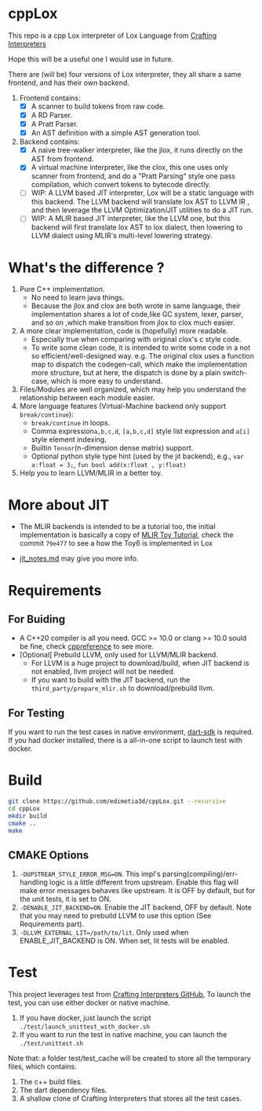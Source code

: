 # cppLox

This repo is a cpp Lox interpreter of Lox Language from [Crafting Interpreters](https://craftinginterpreters.com/)

Hope this will be a useful one I would use in future.

There are (will be) four versions of Lox interpreter, they all share a same frontend, and has their own backend.

1. Frontend contains:
   - [x] A scanner to build tokens from raw code.
   - [x] A RD Parser.
   - [x] A Pratt Parser.
   - [x] An AST definition with a simple AST generation tool.

2. Backend contains:
   - [x] A naive tree-walker interpreter, like the jlox, it runs directly on the AST from frontend.
   - [x] A virtual machine interpreter, like the clox, this one uses only scanner from frontend, and do a
     "Pratt Parsing" style one pass compilation, which convert tokens to bytecode directly.
   - [ ] WIP: A LLVM based JIT interpreter, Lox will be a static language with this backend.
     The LLVM backend will translate lox AST to LLVM IR , and then leverage the LLVM Optimization/JIT utilities
     to do a JIT run.
   - [ ] WIP: A MLIR based JIT interpreter, like the LLVM one, but this backend will first translate lox AST to lox
     dialect, then lowering to LLVM dialect using MLIR's multi-level lowering strategy.

# What's the difference ?

1. Pure C++ implementation.
   * No need to learn java things.
   * Because the jlox and clox are both wrote in same language, their implementation shares a lot of code,like GC system,
     lexer, parser, and so on ,which make transition from jlox to clox much easier.
2. A more clear implementation, code is (hopefully) more readable.
   * Especially true when comparing with original clox's c style code.
   * To write some clean code, it is intended to write some code in a not so efficient/well-designed way. e.g. The original
     clox uses a function map to dispatch the codegen-call, which make the implementation more structure, but at here,
     the dispatch is done by a plain switch-case, which is more easy to understand.
3. Files/Modules are well organized, which may help you understand the relationship between each module easier.
4. More language features (Virtual-Machine backend only support `break/continue`):
   * `break/continue` in loops.
   * Comma expression`a,b,c,d`, `[a,b,c,d]` style list expression and `a[i]` style element indexing.
   * Builtin `Tensor`(n-dimension dense matrix) support.
   * Optional python style type hint (used by the jit backend), e.g., `var a:float = 3;`, `fun bool add(x:float , y:float)`
5. Help you to learn LLVM/MLIR in a better toy.

# More about JIT

* The MLIR backends is intended to be a tutorial too, the initial implementation is basically a copy
  of [MLIR Toy Tutorial](https://mlir.llvm.org/docs/Tutorials/Toy), check the commit `79e477` to see a how the Toy6 is
  implemented in Lox

* [jit_notes.md](jit_notes.md) may give you more info.

# Requirements

## For Buiding

* A C++20 compiler is all you need. GCC >= 10.0 or clang >= 10.0 sould be fine,
  check [cppreference](https://en.cppreference.com/w/cpp/compiler_support/20) to see more.
* [Optional] Prebuild LLVM, only used for LLVM/MLIR backend.
    * For LLVM is a huge project to download/build, when JIT backend is not enabled, llvm project will not be
      needed.
    * If you want to build with the JIT backend, run the `third_party/prepare_mlir.sh` to download/prebuild llvm.

## For Testing

If you want to run the test cases in native environment, [dart-sdk](https://dart.dev/tools/sdk) is required.
If you had docker installed, there is a all-in-one script to launch test with docker.

# Build

```bash
git clone https://github.com/edimetia3d/cppLox.git --recursive
cd cppLox
mkdir build
cmake ..
make
```

## CMAKE Options

1. `-DUPSTREAM_STYLE_ERROR_MSG=ON`. This impl's parsing(compiling)/err-handling logic is a little different from
   upstream. Enable this flag will make error messages behaves like upstream. It is OFF by default, but for the unit
   tests, it is set to ON.
2. `-DENABLE_JIT_BACKEND=ON`. Enable the JIT backend, OFF by default. Note that you may need to prebuild LLVM
   to use this option (See Requirements part).
3. `-DLLVM_EXTERNAL_LIT=/path/to/lit`. Only used when ENABLE_JIT_BACKEND is ON. When set, lit tests will be enabled.

# Test

This project leverages test from [Crafting Interpreters GitHub](https://github.com/munificent/craftinginterpreters),
To launch the test, you can use either docker or native machine.

1. If you have docker, just launch the script `./test/launch_unittest_with_docker.sh`
2. If you want to run the test in native machine, you can launch the `./test/unittest.sh`

Note that: a folder test/test_cache will be created to store all the temporary files, which contains:

1. The c++ build files.
2. The dart dependency files.
3. A shallow clone of Crafting Interpreters that stores all the test cases.
